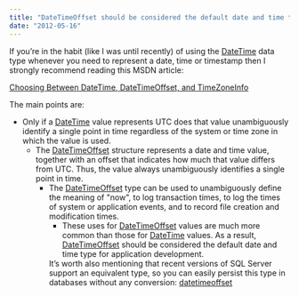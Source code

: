 ```yaml
---
title: "DateTimeOffset should be considered the default date and time type for application development"
date: "2012-05-16"
---
```


If you’re in the habit (like I was until recently) of using the [DateTime](http://msdn.microsoft.com/en-us/library/system.datetime.aspx) data type whenever you need to represent a date, time or timestamp then I strongly recommend reading this MSDN article:

[Choosing Between DateTime, DateTimeOffset, and TimeZoneInfo](http://msdn.microsoft.com/en-us/library/bb630289.aspx)

The main points are:

- Only if a [DateTime](http://msdn.microsoft.com/en-us/library/system.datetime.aspx) value represents UTC does that value unambiguously identify a single point in time regardless of the system or time zone in which the value is used.
  - The [DateTimeOffset](http://msdn.microsoft.com/en-us/library/system.datetimeoffset.aspx) structure represents a date and time value, together with an offset that indicates how much that value differs from UTC. Thus, the value always unambiguously identifies a single point in time.
    - The [DateTimeOffset](http://msdn.microsoft.com/en-us/library/system.datetimeoffset.aspx) type can be used to unambiguously define the meaning of "now", to log transaction times, to log the times of system or application events, and to record file creation and modification times.
      - These uses for [DateTimeOffset](http://msdn.microsoft.com/en-us/library/system.datetimeoffset.aspx) values are much more common than those for [DateTime](http://msdn.microsoft.com/en-us/library/system.datetime.aspx) values. As a result, [DateTimeOffset](http://msdn.microsoft.com/en-us/library/system.datetimeoffset.aspx) should be considered the default date and time type for application development. </ul>
        It’s worth also mentioning that recent versions of SQL Server support an equivalent type, so you can easily persist this type in databases without any conversion: [datetimeoffset](http://msdn.microsoft.com/en-us/library/bb630289.aspx)
